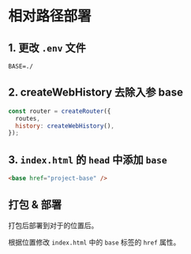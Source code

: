 # 相对路径部署

## 1. 更改 `.env` 文件

```env
BASE=./
```

## 2. createWebHistory 去除入参 base
```js
const router = createRouter({
  routes,
  history: createWebHistory(),
});
```

## 3. `index.html` 的 `head` 中添加 `base`
```html
<base href="project-base" />
```

## 打包 & 部署

打包后部署到对于的位置后。

根据位置修改 `index.html` 中的 `base` 标签的 `href` 属性。